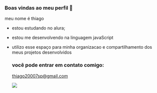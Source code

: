 ### Boas vindas ao meu perfil 🔫

meu nome é thiago 

- estou estudando no alura;
- estou me desenvolvendo na linguagem javaScript
- utilizo esse espaço para minha organizacao e compartilhamento dos meus projetos desenvolvidos

  ### você pode entrar em contato comigo:

  thiago20007sp@gmail.com

  ![](https://media1.tenor.com/m/PTf3Yl3dajgAAAAC/bolsonaro-finger-guns.gif)

